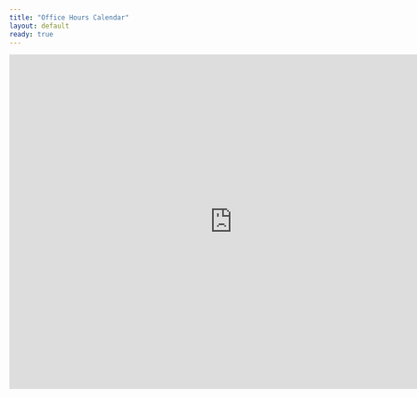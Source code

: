 ```yaml
---
title: "Office Hours Calendar"
layout: default
ready: true
---
```


<style type="text/css">
.pageBreakBefore {page-break-before:always;}
.style1 {color: #999999}
.style2 {font-size: smaller}
table#sched  tr td {font-size: 0.7em;}
table.hdrLinks * td { padding-right: 2em;}
table.hdrLinks * td.curr { font-weight:bold; }
</style>

<iframe src="https://calendar.google.com/calendar/embed?src=c_hssosr05i0m48m86al3u7trvfg%40group.calendar.google.com&ctz=America%2FLos_Angeles" style="border: 0" width="800" height="600" frameborder="0" scrolling="no"></iframe>
